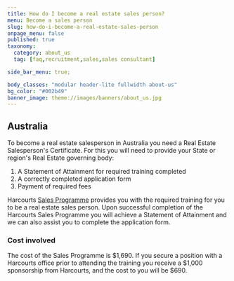 ```yaml
---
title: How do I become a real estate sales person?
menu: Become a sales person
slug: how-do-i-become-a-real-estate-sales-person
onpage_menu: false
published: true
taxonomy:
  category: about_us
  tag: [faq,recruitment,sales,sales consultant]

side_bar_menu: true;

body_classes: "modular header-lite fullwidth about-us"
bg_color: "#002b49"
banner_image: theme://images/banners/about_us.jpg
---
```


## Australia
To become a real estate salesperson in Australia you need a Real Estate Salesperson's Certificate. For this you will need to provide your State or region's Real Estate governing body:

1. A Statement of Attainment for required training completed
2. A correctly completed application form
3. Payment of required fees

Harcourts [Sales Programme](/courses/sales/sales-programme) provides you with the required training for you to be a real estate sales person. Upon successful completion of the Harcourts Sales Programme you will achieve a Statement of Attainment and we can also assist you to complete the application form.

### Cost involved
The cost of the Sales Programme is $1,690. If you secure a position with a Harcourts office prior to attending the training you receive a $1,000 sponsorship from Harcourts, and the cost to you will be $690.
